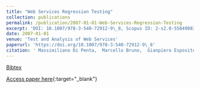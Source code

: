 ```yaml
---
title: "Web Services Regression Testing"
collection: publications
permalink: /publication/2007-01-01-Web-Services-Regression-Testing
excerpt: 'DOI: 10.1007/978-3-540-72912-9\_8, Scopus ID: 2-s2.0-55849083181, Cited by: 35'
date: 2007-01-01
venue: 'Test and Analysis of Web Services'
paperurl: 'https://doi.org/10.1007/978-3-540-72912-9\_8'
citation: ' Massimiliano Di Penta,  Marcello Bruno,  Gianpiero Esposito,  Valentina Mazza,  Gerardo Canfora, &quot;Web Services Regression Testing.&quot; Test and Analysis of Web Services, 2007.'
---
```

[Bibtex](https://dblp.org/rec/bib/conf/swb/PentaBEMC07)

[Access paper here](https://doi.org/10.1007/978-3-540-72912-9\_8){:target="_blank"}
